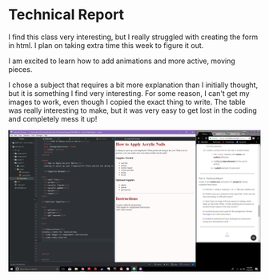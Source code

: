 # Technical Report

I find this class very interesting, but I really struggled with creating the form in html. I plan on taking extra time this week to figure it out.

I am excited to learn how to add animations and more active, moving pieces.

I chose a subject that requires a bit more explanation than I initially thought, but it is something I find very interesting. For some reason, I can't get my images to work, even though I copied the exact thing to write. The table was really interesting to make, but it was very easy to get lost in the coding and completely mess it up!

![screenshot](./images/screenshot.png)
